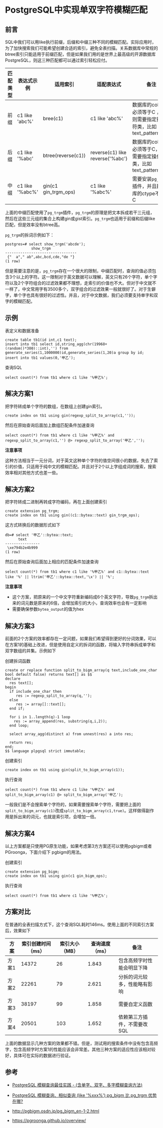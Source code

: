 # PostgreSQL中实现单双字符模糊匹配

## 前言

SQL中我们可以用like执行前缀，后缀和中缀三种不同的模糊匹配。实际应用时，为了加快搜索我们可能希望创建合适的索引，避免全表扫描。关系数据库中常规的btree索引只能适用于前缀匹配，但是如果我们用的是世界上最高级的开源数据库PostgreSQL，则这三种匹配都可以通过索引轻松应付。

| 匹配类型 | 表达式示例      | 适用索引             | 适配表达式                        | 备注                                                         |
| -------- | --------------- | -------------------- | --------------------------------- | ------------------------------------------------------------ |
| 前缀     | c1 like 'abc%'  | bree(c1)             | c1 like 'abc%'                    | 数据库的collate必须等于C ，否则需要指定操作符类，比如text_pattern_ops |
| 后缀     | c1 like '%abc'  | btree(reverse(c1))   | reverse(c1) like  reverse('%abc') | 数据库的collate必须等于C，否则需要指定操作符类，比如text_pattern_ops |
| 中缀     | c1 like '%abc%' | gin(c1 gin_trgm_ops) | c1 like '%abc%'                   | 需要安装`pg_trgm`插件，并且数据库的ctype不等于C              |

上面的中缀匹配使用了`pg_trgm`插件，`pg_trgm`的原理是把文本拆成若干三元组，然后在这些三元组的集合上构建gin或gist索引。`pg_trgm`也适用于前缀和后缀like匹配，但是效率没有btree高。

`pg_trgm`的拆词示例如下： 

```
postgres=# select show_trgm('abcde');
            show_trgm
---------------------------------
 {"  a"," ab",abc,bcd,cde,"de "}
(1 row)
```

但是需要注意的是，`pg_trgm`存在一个很大的限制，中缀匹配时，查询的值必须包含3个以上的字符。这一限制对于英文数据可以理解，英文只有26个字符，单个字符以及2个字符组合的过滤效果都不理想，走索引的价值也不大。但对于中文就不一样了，中文常用字有3500多个，双字组合的过滤效果一般就很好了。对于生僻字，单个字也具有很好的过滤性。并且，对于中文数据，我们必须要支持单字和双字的模糊匹配。

## 示例

表定义和数据准备

```
create table tb1(id int,c1 text);
insert into tb1 select id,string_agg(chr(19968+(random()*300)::int),'') from generate_series(1,1000000)id,generate_series(1,20)a group by id;
insert into tb1 values(0,'甲乙');
```

查询SQL

```
select count(*) from tb1 where c1 like '%甲乙%';
```



## 解决方案1

把字符转成单个字符的数组，在数组上创建gin索引。

```
create index on tb1 using gin(regexp_split_to_array(c1,''));
```

然后在原始查询后面加上数组匹配条件加速查询

```
select count(*) from tb1 where c1 like '%甲乙%' and regexp_split_to_array(c1,'') @> regexp_split_to_array('甲乙','');
```

**注意事项**

这种方法相当于一元分词，对于英文这种单个字符的值空间很小的数据，失去了索引的价值，只适用于纯中文的模糊匹配。并且对于2个以上字组成词的搜索，搜索效率相对其他方式也差一些。



## 解决方案2

把字符转成二进制再转成字符编码，再在上面创建索引

```
create extension pg_trgm;
create index on tb1 using gin((c1::bytea::text) gin_trgm_ops);
```

这方式转换后的数据形式如下

```
db=# select '甲乙'::bytea::text;
      text
----------------
 \xe794b2e4b999
(1 row)
```

然后在原始查询后面加上相应的匹配条件加速查询

```
select count(*) from tb1 where c1 like '%甲乙%' and c1::bytea::text like '%' || ltrim('甲乙'::bytea::text,'\x') || '%';
```

**注意事项**

- 这个方案，把原来的一个中文字符重新编码成6个英文字符，导致`pg_trgm`拆出来的词元数是原来的6倍，会增加索引的大小，查询效率也会有一定影响
- 需要确保参数`bytea_output`的值为hex



## 解决方案3

前面的2个方案的效率都存在一定问题，如果我们希望得到更好的分词效果，可以在方案1的基础上改进，但是使用自定义的拆词的函数，将输入字符串拆成单字和双字数组的并集。示例如下

创建拆词函数

```
create or replace function split_to_bigm_array(q text,include_one_char bool default false) returns text[] as $$      
declare      
  res text[];      
begin
  if include_one_char then
     res := regexp_split_to_array(q,'');
  else
     res := array[]::text[];
  end if;
   
  for i in 1..length(q)-1 loop      
    res := array_append(res, substring(q,i,2)); 
  end loop;

  select array_agg(distinct a) from unnest(res) a into res;

  return res;
end;
$$ language plpgsql strict immutable;
```

创建索引

```
create index on tb1 using gin(split_to_bigm_array(c1));
```

执行查询

```
select count(*) from tb1 where c1 like '%甲乙%' and split_to_bigm_array(c1) @> split_to_bigm_array('甲乙');
```

一般我们是不会搜索单个字符的，如果需要搜索单个字符，需要把上面的`split_to_bigm_array(c1)`改成`split_to_bigm_array(c1,true)`。这样做得副作用是拆出来的词元，也就是索引项，会增加一倍。



## 解决方案4

以上方案都是只使用PG原生功能，如果考虑第3方方案还可以使用pgbigm或者PGroonga，下面介绍下 pgbigm的用法。

创建索引

```
create extension pg_bigm;
create index on tb1 using gin(c1 gin_bigm_ops);
```

执行查询

```
select count(*) from tb1 where c1 like '%甲乙%';
```



## 方案对比

在普通的全表扫描方式下，这个查询SQL耗时146ms。使用上面的不同索引方案后，效果如下

| 方案  | 索引创建时间（ms） | 索引大小（MB） | 查询速度（ms） | 备注                         |
| ----- | ------------------ | -------------- | -------------- | ---------------------------- |
| 方案1 | 14372              | 26             | 1.843          | 包含高频字时性能会明显下降   |
| 方案2 | 22261              | 79             | 2.621          | 分拆的词元较多，性能略有影响 |
| 方案3 | 38197              | 99             | 1.858          | 需要自定义函数               |
| 方案4 | 20501              | 103            | 1.652          | 依赖第三方插件，不需要改SQL  |

上面的数据显示几种方案的效果都不错。但是，测试用的搜索条件中没有包含高频字，包含高频字时方案1的性能应该会非常差。其他三种方案的适应性应该相对较好，具体可在实际的数据进行验证。



## 参考

- [PostgreSQL 模糊查询最佳实践 - (含单字、双字、多字模糊查询方法)](https://github.com/digoal/blog/blob/61bbe29d6f06bb9b98b7a694f2180ffd33987835/201704/20170426_01.md)

- [PostgreSQL 模糊查询、相似查询 (like '%xxx%') pg_bigm 比 pg_trgm 优势在哪?](https://github.com/digoal/blog/blob/61bbe29d6f06bb9b98b7a694f2180ffd33987835/202009/20200912_01.md)

- http://pgbigm.osdn.jp/pg_bigm_en-1-2.html

- https://pgroonga.github.io/overview/



